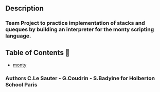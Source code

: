 ## Description

### Team Project to practice implementation of stacks and queques by building an interpreter for the monty scripting language.



## Table of Contents :open_file_folder:

* [monty](./main.)















### Authors C.Le Sauter - G.Coudrin - S.Badyine  for Holberton School Paris
 